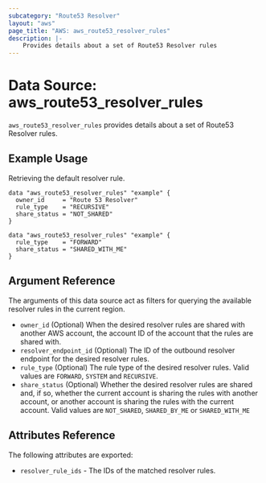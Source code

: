 ```yaml
---
subcategory: "Route53 Resolver"
layout: "aws"
page_title: "AWS: aws_route53_resolver_rules"
description: |-
    Provides details about a set of Route53 Resolver rules
---
```


# Data Source: aws_route53_resolver_rules

`aws_route53_resolver_rules` provides details about a set of Route53 Resolver rules.

## Example Usage

Retrieving the default resolver rule.

```hcl
data "aws_route53_resolver_rules" "example" {
  owner_id     = "Route 53 Resolver"
  rule_type    = "RECURSIVE"
  share_status = "NOT_SHARED"
}
```

```hcl
data "aws_route53_resolver_rules" "example" {
  rule_type    = "FORWARD"
  share_status = "SHARED_WITH_ME"
}
```

## Argument Reference

The arguments of this data source act as filters for querying the available resolver rules in the current region.

* `owner_id` (Optional) When the desired resolver rules are shared with another AWS account, the account ID of the account that the rules are shared with.
* `resolver_endpoint_id` (Optional) The ID of the outbound resolver endpoint for the desired resolver rules.
* `rule_type` (Optional) The rule type of the desired resolver rules. Valid values are `FORWARD`, `SYSTEM` and `RECURSIVE`.
* `share_status` (Optional) Whether the desired resolver rules are shared and, if so, whether the current account is sharing the rules with another account, or another account is sharing the rules with the current account. Valid values are `NOT_SHARED`, `SHARED_BY_ME` or `SHARED_WITH_ME`

## Attributes Reference

The following attributes are exported:

* `resolver_rule_ids` - The IDs of the matched resolver rules.
